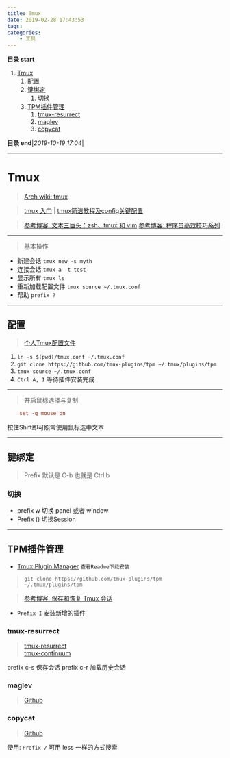 ```yaml
---
title: Tmux
date: 2019-02-28 17:43:53
tags: 
categories: 
    - 工具
---
```


**目录 start**
 
1. [Tmux](#tmux)
    1. [配置](#配置)
    1. [键绑定](#键绑定)
        1. [切换](#切换)
    1. [TPM插件管理](#tpm插件管理)
        1. [tmux-resurrect](#tmux-resurrect)
        1. [maglev](#maglev)
        1. [copycat](#copycat)

**目录 end**|_2019-10-19 17:04_|
****************************************
# Tmux
> [Arch wiki: tmux](https://wiki.archlinux.org/index.php/Tmux_(%E7%AE%80%E4%BD%93%E4%B8%AD%E6%96%87))

> [tmux 入门](http://blog.jobbole.com/87278/) | [tmux简洁教程及config关键配置](https://www.jianshu.com/p/fd3bbdba9dc9)

> [参考博客: 文本三巨头：zsh、tmux 和 vim](http://blog.jobbole.com/86571/)
> [参考博客: 程序员高效技巧系列](http://cenalulu.github.io/linux/professional-tmux-skills/)  

************************
> 基本操作

- 新建会话 `tmux new -s myth`  
- 连接会话 `tmux a -t test`
- 显示所有 `tmux ls` 
- 重新加载配置文件 `tmux source ~/.tmux.conf`
- 帮助 `prefix ?`

*************

## 配置
> [个人Tmux配置文件](https://gitee.com/gin9/Configs/blob/master/Linux/tmux/tmux.conf) 

1. `ln -s $(pwd)/tmux.conf ~/.tmux.conf` 
1. `git clone https://github.com/tmux-plugins/tpm ~/.tmux/plugins/tpm`
1. `tmux source ~/.tmux.conf`
1. `Ctrl A, I` 等待插件安装完成

*******************

> 开启鼠标选择与复制
```conf
    set -g mouse on
```
按住Shift即可照常使用鼠标选中文本

*************
## 键绑定
> Prefix 默认是 C-b 也就是 Ctrl b

### 切换
- prefix w 切换 panel 或者 window
- Prefix () 切换Session

************************

## TPM插件管理
- [Tmux Plugin Manager](https://github.com/tmux-plugins/tpm) `查看Readme下载安装`
> `git clone https://github.com/tmux-plugins/tpm ~/.tmux/plugins/tpm`

> [参考博客: 保存和恢复 Tmux 会话 ](https://liam.page/2016/09/10/tmux-plugin-resurrect/)

- `Prefix I` 安装新增的插件 

### tmux-resurrect

> [tmux-resurrect](https://github.com/tmux-plugins/tmux-resurrect)  
> [tmux-continuum](https://github.com/tmux-plugins/tmux-continuum)  

prefix c-s 保存会话
prefix c-r 加载历史会话

### maglev
> [Github](https://github.com/caiogondim/maglev)

### copycat
> [Github](https://github.com/tmux-plugins/tmux-copycat)  

使用: `Prefix /` 可用 less 一样的方式搜索
